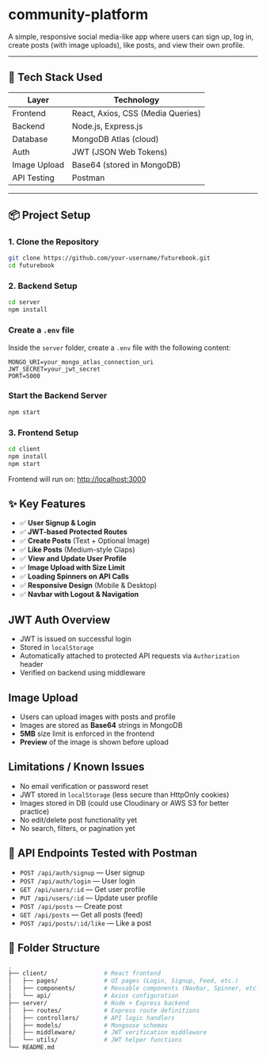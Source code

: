 # community-platform
A simple, responsive social media-like app where users can sign up, log in, create posts (with image uploads), like posts, and view their own profile.

---

## 🚀 Tech Stack Used

| Layer        | Technology                       |
|--------------|----------------------------------|
| Frontend     | React, Axios, CSS (Media Queries) |
| Backend      | Node.js, Express.js              |
| Database     | MongoDB Atlas (cloud)            |
| Auth         | JWT (JSON Web Tokens)            |
| Image Upload | Base64 (stored in MongoDB)       |
| API Testing  | Postman                          |

---

## 📦 Project Setup

### 1. Clone the Repository

```bash
git clone https://github.com/your-username/futurebook.git
cd futurebook
```

### 2. Backend Setup

```bash
cd server
npm install
```

### Create a `.env` file

Inside the `server` folder, create a `.env` file with the following content:

```env
MONGO_URI=your_mongo_atlas_connection_uri
JWT_SECRET=your_jwt_secret
PORT=5000
```

### Start the Backend Server

```bash
npm start
```

### 3. Frontend Setup

```bash
cd client
npm install
npm start
```

Frontend will run on: [http://localhost:3000](http://localhost:3000)

## ✨ Key Features

- ✅ **User Signup & Login**
- ✅ **JWT-based Protected Routes**
- ✅ **Create Posts** (Text + Optional Image)
- ✅ **Like Posts** (Medium-style Claps)
- ✅ **View and Update User Profile**
- ✅ **Image Upload with Size Limit**
- ✅ **Loading Spinners on API Calls**
- ✅ **Responsive Design** (Mobile & Desktop)
- ✅ **Navbar with Logout & Navigation**

##  JWT Auth Overview

- JWT is issued on successful login  
- Stored in `localStorage`  
- Automatically attached to protected API requests via `Authorization` header  
- Verified on backend using middleware

## Image Upload

- Users can upload images with posts and profile  
- Images are stored as **Base64** strings in MongoDB  
- **5MB** size limit is enforced in the frontend  
- **Preview** of the image is shown before upload

##  Limitations / Known Issues

-  No email verification or password reset  
-  JWT stored in `localStorage` (less secure than HttpOnly cookies)  
-  Images stored in DB (could use Cloudinary or AWS S3 for better practice)  
-  No edit/delete post functionality yet  
-  No search, filters, or pagination yet

## 🧪 API Endpoints Tested with Postman

- `POST /api/auth/signup` — User signup  
- `POST /api/auth/login` — User login  
- `GET /api/users/:id` — Get user profile  
- `PUT /api/users/:id` — Update user profile  
- `POST /api/posts` — Create post  
- `GET /api/posts` — Get all posts (feed)  
- `POST /api/posts/:id/like` — Like a post

## 📁 Folder Structure

```bash
.
├── client/                # React frontend
│   ├── pages/             # UI pages (Login, Signup, Feed, etc.)
│   ├── components/        # Reusable components (Navbar, Spinner, etc.)
│   └── api/               # Axios configuration
├── server/                # Node + Express backend
│   ├── routes/            # Express route definitions
│   ├── controllers/       # API logic handlers
│   ├── models/            # Mongoose schemas
│   ├── middleware/        # JWT verification middleware
│   └── utils/             # JWT helper functions
└── README.md
